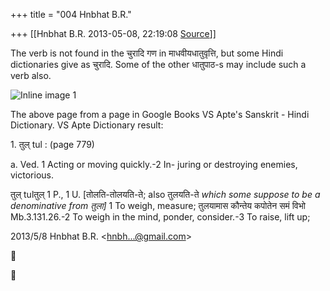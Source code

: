 +++
title = "004 Hnbhat B.R."

+++
[[Hnbhat B.R.	2013-05-08, 22:19:08 [Source](https://groups.google.com/g/samskrita/c/9vU0trnpbY8)]]



The verb is not found in the चुरादि गण in माधवीयधातुवृत्ति, but some Hindi dictionaries give as चुरादि. Some of the other धातुपाठ-s may include such a verb also.

  

![Inline image 1](https://groups.google.com/group/samskrita/attach/8d846e5f948c708c/image.png?part=0.1)  

  

The above page from a page in Google Books VS Apte's Sanskrit - Hindi Dictionary. VS Apte Dictionary result:

  

1\. तुल् tul : (page 779)

a\. Ved. 1 Acting or moving quickly.-2 In- juring or destroying enemies, victorious.

तुल् tulतुल् 1 P., 1 U. \[तोलति-तोलयति-ते; also तुलयति-ते *which some suppose to be a denominative from तुला\]* 1 To weigh, measure; तुलयामास कौन्तेय कपोतेन समं विभो Mb.3.131.26.-2 To weigh in the mind, ponder, consider.-3 To raise, lift up;

  

  

  
  

2013/5/8 Hnbhat B.R. \<[hnbh...@gmail.com]()\>





